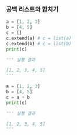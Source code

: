 ### 공백 리스트와 합치기
```py
a = [1, 2, 3]
b = [4, 5]
c = []
c.extend(a) # c = list(a)
c.extend(b) # c = list(b)
print(c)

''' 실행 결과

[1, 2, 3, 4, 5]
'''
```
  
  
```py
a = [1, 2, 3]
b = [4, 5]
c = a + b
print(c)

''' 실행 결과

[1, 2, 3, 4, 5]
'''
```